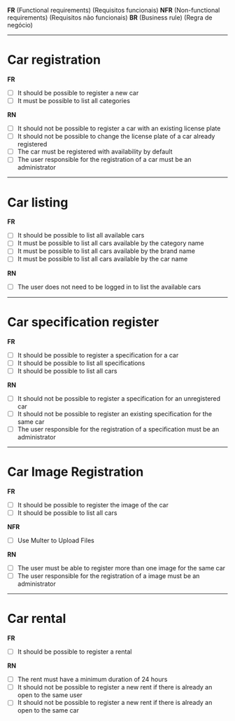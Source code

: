 **FR** (Functional requirements) (Requisitos funcionais)
**NFR** (Non-functional requirements) (Requisitos não funcionais)
**BR** (Business rule) (Regra de negócio)

---

# Car registration

**FR**

- [ ] It should be possible to register a new car
- [ ] It must be possible to list all categories

**RN**

- [ ] It should not be possible to register a car with an existing license plate
- [ ] It should not be possible to change the license plate of a car already registered
- [ ] The car must be registered with availability by default
- [ ] The user responsible for the registration of a car must be an administrator

---

# Car listing

**FR**

- [ ] It should be possible to list all available cars
- [ ] It must be possible to list all cars available by the category name
- [ ] It must be possible to list all cars available by the brand name
- [ ] It must be possible to list all cars available by the car name

**RN**

- [ ] The user does not need to be logged in to list the available cars

---

# Car specification register

**FR**

- [ ] It should be possible to register a specification for a car
- [ ] It should be possible to list all specifications
- [ ] It should be possible to list all cars

**RN**

- [ ] It should not be possible to register a specification for an unregistered car
- [ ] It should not be possible to register an existing specification for the same car
- [ ] The user responsible for the registration of a specification must be an administrator

---

# Car Image Registration

**FR**

- [ ] It should be possible to register the image of the car
- [ ] It should be possible to list all cars

**NFR**

- [ ] Use Multer to Upload Files

**RN**

- [ ] The user must be able to register more than one image for the same car
- [ ] The user responsible for the registration of a image must be an administrator

---

# Car rental

**FR**

- [ ] It should be possible to register a rental

**RN**

- [ ] The rent must have a minimum duration of 24 hours
- [ ] It should not be possible to register a new rent if there is already an open to the same user
- [ ] It should not be possible to register a new rent if there is already an open to the same car
